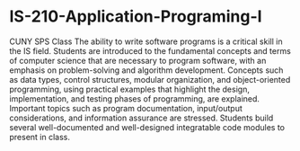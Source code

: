 # IS-210-Application-Programing-I
 CUNY SPS Class
The ability to write software programs is a critical skill in the IS field. Students are introduced to the fundamental concepts and terms of computer science that are necessary to program software, with an emphasis on problem-solving and algorithm development. Concepts such as data types, control structures, modular organization, and object-oriented programming, using practical examples that highlight the design, implementation, and testing phases of programming, are explained. Important topics such as program documentation, input/output considerations, and information assurance are stressed. Students build several well-documented and well-designed integratable code modules to present in class.
